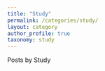 ```yaml
---
title: "Study"
permalink: /categories/study/
layout: category
author_profile: true
taxonomy: study
---
```


Posts by Study